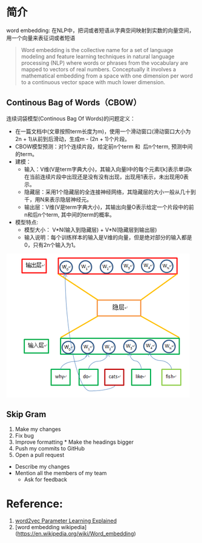 
# 简介
word embedding: 在NLP中，把词或者短语从字典空间映射到实数的向量空间，用一个向量来表征词或者短语
> Word embedding is the collective name for a set of language modeling and feature learning techniques in natural language processing (NLP) where words or phrases from the vocabulary are mapped to vectors of real numbers. Conceptually it involves a mathematical embedding from a space with one dimension per word to a continuous vector space with much lower dimension.


## Continous Bag of Words（CBOW）

连续词袋模型(Continous Bag Of Words)的问题定义：

- 在一篇文档中(文章按照term长度为m)，使用一个滑动窗口(滑动窗口大小为2n + 1)从前到后滑动，生成m - (2n + 1)个片段。
- CBOW模型预测：对1个连续片段，给定前n个term 和  后n个term, 预测中间的term。
- 建模：
  * 输入：V维(V是term字典大小)，其输入向量I中的每个元素I[k]表示单词k在当前连续片段中出现还是没有没有出现，出现用1表示，未出现用0表示。
  * 隐藏层：采用1个隐藏层的全连接神经网络，其隐藏层的大小一般从几十到千，用N来表示隐层神经元。
  * 输出层：V维(V是term字典大小)，其输出向量O表示给定一个片段中的前n和后n个term, 其中间的term的概率。
- 模型特点:
  * 模型大小： V\*N(输入到隐藏层) + V\*N(隐藏层到输出层)
  * 输入说明：每个训练样本的输入是V维的向量，但是绝对部分的输入都是0，只有2n个输入为1。
 
![word2vec](img/word2Vec.png) 


## Skip Gram
1. Make my changes
  1. Fix bug
  2. Improve formatting
    * Make the headings bigger
2. Push my commits to GitHub
3. Open a pull request
  * Describe my changes
  * Mention all the members of my team
    * Ask for feedback

# 

# Reference:
1. [word2vec Parameter Learning Explained](http://www-personal.umich.edu/~ronxin/pdf/w2vexp.pdf)
2. [word embedding wikipedia] (https://en.wikipedia.org/wiki/Word_embedding)
